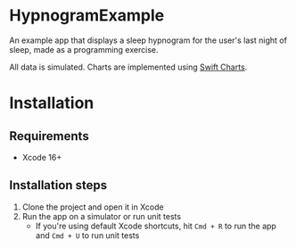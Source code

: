# HypnogramExample

An example app that displays a sleep hypnogram for the user's last night of sleep, made as a programming exercise.

All data is simulated. Charts are implemented using [Swift Charts](https://developer.apple.com/documentation/charts).

# Installation

## Requirements
- Xcode 16+

## Installation steps
1. Clone the project and open it in Xcode
2. Run the app on a simulator or run unit tests
   - If you're using default Xcode shortcuts, hit `Cmd + R` to run the app and `Cmd + U` to run unit tests
